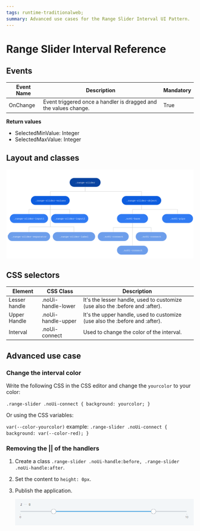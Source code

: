 ```yaml
---
tags: runtime-traditionalweb;
summary: Advanced use cases for the Range Slider Interval UI Pattern.
---
```


# Range Slider Interval Reference

## Events

| **Event Name** |  **Description** |  **Mandatory**  |
| ---|---|--- |  
| OnChange | Event triggered once a handler is dragged and the values change.  |  True  |

**Return values**

* SelectedMinValue: Integer
* SelectedMaxValue: Integer
  
## Layout and classes

![](images/rangesliderinterval-3-diag.png)

## CSS selectors

| **Element** |  **CSS Class** |  **Description**  |
| ---|---|---  
| Lesser handle |  .noUi-handle-lower |  It's the lesser handle, used to customize (use also the :before and :after).  |
| Upper Handle  |  .noUi-handle-upper  |  It's the upper handle, used to customize (use also the :before and :after). |
| Interval  |  .noUi-connect  |  Used to change the color of the interval.  |
  
## Advanced use case

### Change the interval color

Write the following CSS in the CSS editor and change the `yourcolor` to your color:

`.range-slider .noUi-connect {
background: yourcolor;
}`

Or using the CSS variables:

`var(--color-yourcolor)`
example:
`.range-slider .noUi-connect {
background: var(--color-red);
}`

### Removing the || of the handlers

1. Create a class `.range-slider .noUi-handle:before, .range-slider .noUi-handle:after`.

1. Set the content to `height: 0px`.

1. Publish the application.

    ![](images/rangesliderinterval-5-ss.png)